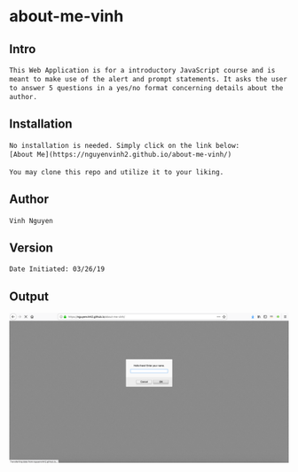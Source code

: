 # about-me-vinh

## Intro

    This Web Application is for a introductory JavaScript course and is meant to make use of the alert and prompt statements. It asks the user to answer 5 questions in a yes/no format concerning details about the author.

## Installation

    No installation is needed. Simply click on the link below:
    [About Me](https://nguyenvinh2.github.io/about-me-vinh/)

    You may clone this repo and utilize it to your liking.

## Author

    Vinh Nguyen

## Version

    Date Initiated: 03/26/19

## Output

![Image](img/output.png)

